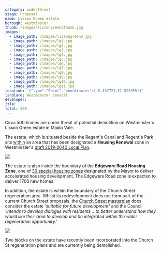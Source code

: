 ```yaml
---
category: underthreat
stage: Proposal
name: Lisson Green estate
borough: westminster
thumb: /images/lissongreen3thumb.jpg
images:
  - image_path: /images/lissongreen3.jpg
  - image_path: /images/lg1.jpg
  - image_path: /images/lg2.jpg
  - image_path: /images/lg3.jpg
  - image_path: /images/lg4.jpg
  - image_path: /images/lg5.jpg
  - image_path: /images/lg6.jpg
  - image_path: /images/lg7.jpg
  - image_path: /images/lg8.jpg
  - image_path: /images/lg9.jpg
  - image_path: /images/lg10.jpg
  - image_path: /images/lg11.jpg
location: '{"type":"Point","coordinates":[-0.167721,51.525955]}'
landlord: Westminster Council
developer:
itla:
total: 500
---
```

Circa 500 homes are under threat of potential demolition on Westminster's Lisson Green estate in Maida Vale.

The estate, which is situated beside the Regent's Canal and Regent's Park sits [within](https://lbhf.maps.arcgis.com/apps/webappviewer/index.html?id=7cab3cdf6e344a0fb24df59ed6b9bdc5) an area that has been designated a __Housing Renewal__ zone in Westminster's [draft 2019-2040 Local Plan](https://www.westminster.gov.uk/cityplan2040).

<img src="/images/renewalarea.png" class="img-fluid rounded img-thumbnail">

The estate is also inside the boundary of the __Edgeware Road Housing Zone__, one of [30 special housing zones](https://www.london.gov.uk/what-we-do/housing-and-land/increasing-housing-supply/housing-zones#acc-i-42741) designated by the Mayor to deliver accelerated housing development. The Edgeware Road zone is expected to deliver 1700 new homes.

 
In addition, the estate is within the boundary of the Church Street regeneration area. Whilst its redevelopment does not form part of the current Church Street proposals, the [Church Street masterplan](https://www.westminster.gov.uk/sites/default/files/ev_h_008_church_street_masterplan_wcc_2017.pdf) does consider the estate _'suitable for future development'_ and the Council _'intends to develop dialogue with residents .. to better understand how they would like their area to develop and be integrated within the wider regeneration opportunity.'_ 

<img src="/images/otheropportunities.png" class="img-fluid rounded img-thumbnail">

Two blocks on the estate have recently been incorporated into the Church St regeneration plans and are currently being demolished.
